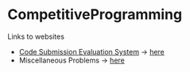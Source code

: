 # CompetitiveProgramming

Links to websites
- [Code Submission Evaluation System](https://cses.fi) -> [here](/cses.fi)
- Miscellaneous Problems -> [here](//misceallenous_problems)
